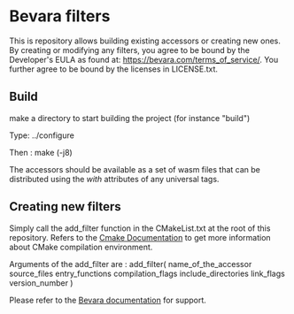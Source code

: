 # Bevara filters

This is repository allows building existing accessors or creating new ones. By creating or modifying any filters, you agree to be bound by the Developer's EULA as found at: https://bevara.com/terms_of_service/. You further agree to be bound by the licenses in LICENSE.txt.

## Build

make a directory to start building the project (for instance "build")

Type: 
../configure

Then :
make (-j8)

The accessors should be available as a set of wasm files that can be distributed using the _with_ attributes of any universal tags.

## Creating new filters

Simply call the add_filter function in the CMakeList.txt at the root of this repository. Refers to the [Cmake Documentation](https://cmake.org/documentation/) to get more information about CMake compilation environment.

Arguments of the add_filter are :
add_filter(
    name_of_the_accessor
    source_files
    entry_functions
    compilation_flags
    include_directories
    link_flags
    version_number
)

Please refer to the [Bevara documentation](https://bevara.com/documentation/develop/) for support.
